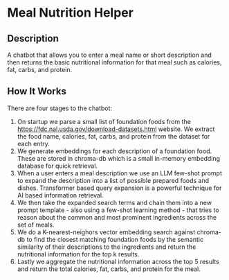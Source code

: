 # Meal Nutrition Helper

## Description
A chatbot that allows you to enter a meal name or short description and then returns the basic nutritional information for that meal such as calories, fat, carbs, and protein.

## How It Works
There are four stages to the chatbot:
1. On startup we parse a small list of foundation foods from the https://fdc.nal.usda.gov/download-datasets.html website. We extract the food name, calories, fat, carbs, and protein from the dataset for each entry.
2. We generate embeddings for each description of a foundation food. These are stored in chroma-db which is a small in-memory embedding database for quick retrieval.
3. When a user enters a meal description we use an LLM few-shot prompt to expand the description into a list of possible prepared foods and dishes. Transformer based query expansion is a powerful technique for AI based information retrieval.
4. We then take the expanded search terms and chain them into a new prompt template - also using a few-shot learning method - that tries to reason about the common and most prominent ingredients across the set of meals.
5. We do a K-nearest-neighors vector embedding search against chroma-db to find the closest matching foundation foods by the semantic similarity of their descriptions to the ingredients and return the nutritional information for the top k results.
6. Lastly we aggregate the nutritional information across the top 5 results and return the total calories, fat, carbs, and protein for the meal.

